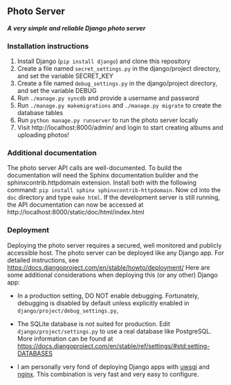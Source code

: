 ## Photo Server

***A very simple and reliable Django photo server***

### Installation instructions

1. Install Django (`pip install django`) and clone this repository
2. Create a file named `secret_settings.py` in the django/project directory, and set the variable SECRET_KEY
3. Create a file named `debug_settings.py` in the django/project directory, and set the variable DEBUG
4. Run `./manage.py syncdb` and provide a username and password
5. Run `./manage.py makemigrations` and `./manage.py migrate` to create the database tables
6. Run `python manage.py runserver` to run the photo server locally
7. Visit http://localhost:8000/admin/ and login to start creating albums and uploading photos!

### Additional documentation

The photo server API calls are well-documented. To build the
documentation will need the Sphinx documentation builder and the
sphinxcontrib.httpdomain extension. Install both with the following
command: `pip install sphinx sphinxcontrib-httpdomain`. Now cd into
the `doc` directory and type `make html`. If the development server is
still running, the API documentation can now be accessed at
http://localhost:8000/static/doc/html/index.html

### Deployment

Deploying the photo server requires a secured, well monitored and
publicly accessible host. The photo server can be deployed like any
Django app. For detailed instructions, see
https://docs.djangoproject.com/en/stable/howto/deployment/ Here are
some additional considerations when deploying this (or any other)
Django app:

- In a production setting, DO NOT enable debugging. Fortunately,
  debugging is disabled by default unless explicitly enabled in
  `django/project/debug_settings.py`,

- The SQLite database is not suited for production. Edit
  `django/project/settings.py` to use a real database like
  PostgreSQL. More information can be found at
  https://docs.djangoproject.com/en/stable/ref/settings/#std:setting-DATABASES

- I am personally very fond of deploying Django apps with
  [uwsgi](http://projects.unbit.it/uwsgi) and
  [nginx](http://nginx.org/). This combination is very fast and very
  easy to configure.
